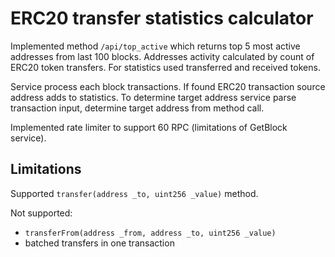 # ERC20 transfer statistics calculator

Implemented method `/api/top_active` which returns top 5 most active addresses from last 100 blocks. 
Addresses activity calculated by count of ERC20 token transfers. For statistics used transferred and received tokens.

Service process each block transactions. If found ERC20 transaction source address adds to statistics. 
To determine target address service parse transaction input, determine target address from method call.  

Implemented rate limiter to support 60 RPC (limitations of GetBlock service).

## Limitations

Supported `transfer(address _to, uint256 _value)` method. 

Not supported:
- `transferFrom(address _from, address _to, uint256 _value)`
- batched transfers in one transaction